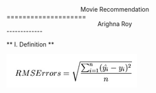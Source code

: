 

<center>Movie Recommendation</center>
====================
<center>Arighna Roy</center>
-------------

** I. Definition **


!["image not loaded, but I am here"](images/error.jpg)